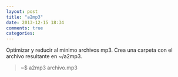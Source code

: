 ```yaml
---
layout: post
title: "a2mp3"
date: 2013-12-15 18:34
comments: true
categories: 
---
```

Optimizar y reducir al mínimo archivos mp3. Crea una carpeta con el archivo resultante en ~/a2mp3.

>~$ a2mp3 archivo.mp3

